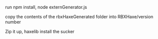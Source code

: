 run npm install, node externGenerator.js

copy the contents of the rbxHaxeGenerated folder into RBXHaxe/version number

Zip it up, haxelib install the sucker